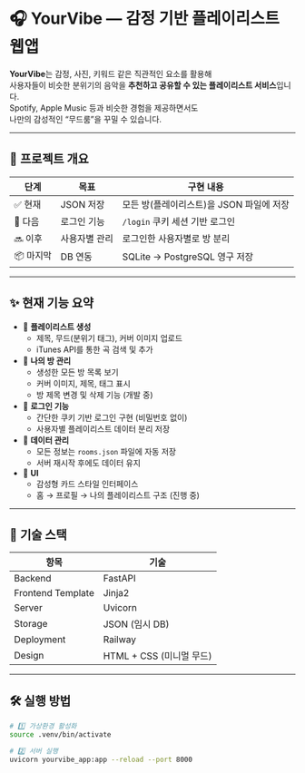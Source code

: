 # 🎧 YourVibe — 감정 기반 플레이리스트 웹앱

**YourVibe**는 감정, 사진, 키워드 같은 직관적인 요소를 활용해  
사용자들이 비슷한 분위기의 음악을 **추천하고 공유할 수 있는 플레이리스트 서비스**입니다.  
Spotify, Apple Music 등과 비슷한 경험을 제공하면서도  
나만의 감성적인 “무드룸”을 꾸밀 수 있습니다.

---

## 🚀 프로젝트 개요

| 단계 | 목표 | 구현 내용 |
|------|------|-----------|
| ✅ 현재 | JSON 저장 | 모든 방(플레이리스트)을 JSON 파일에 저장 |
| 🚀 다음 | 로그인 기능 | `/login` 쿠키 세션 기반 로그인 |
| 🔜 이후 | 사용자별 관리 | 로그인한 사용자별로 방 분리 |
| 📦 마지막 | DB 연동 | SQLite → PostgreSQL 영구 저장 |

---

## ✨ 현재 기능 요약

- 🎵 **플레이리스트 생성**
  - 제목, 무드(분위기 태그), 커버 이미지 업로드
  - iTunes API를 통한 곡 검색 및 추가
- 🧭 **나의 방 관리**
  - 생성한 모든 방 목록 보기
  - 커버 이미지, 제목, 태그 표시
  - 방 제목 변경 및 삭제 기능 (개발 중)
- 🔑 **로그인 기능**
  - 간단한 쿠키 기반 로그인 구현 (비밀번호 없이)
  - 사용자별 플레이리스트 데이터 분리 저장
- 💾 **데이터 관리**
  - 모든 정보는 `rooms.json` 파일에 자동 저장
  - 서버 재시작 후에도 데이터 유지
- 🌈 **UI**
  - 감성형 카드 스타일 인터페이스
  - 홈 → 프로필 → 나의 플레이리스트 구조 (진행 중)

---

## 🧠 기술 스택

| 항목 | 기술 |
|------|------|
| Backend | FastAPI |
| Frontend Template | Jinja2 |
| Server | Uvicorn |
| Storage | JSON (임시 DB) |
| Deployment | Railway |
| Design | HTML + CSS (미니멀 무드) |

---

## 🛠 실행 방법

```bash
# 1️⃣ 가상환경 활성화
source .venv/bin/activate

# 2️⃣ 서버 실행
uvicorn yourvibe_app:app --reload --port 8000
